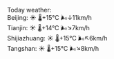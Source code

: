 Today weather:  
Beijing: ☀️   🌡️+15°C 🌬️↓11km/h  
Tianjin: ☀️   🌡️+14°C 🌬️↘7km/h  
Shijiazhuang: ☀️   🌡️+15°C 🌬️↖6km/h  
Tangshan: ☀️   🌡️+15°C 🌬️↘8km/h  
